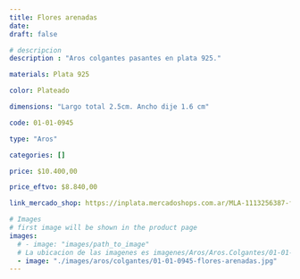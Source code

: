 ```yaml
---
title: Flores arenadas
date: 
draft: false

# descripcion
description : "Aros colgantes pasantes en plata 925."

materials: Plata 925

color: Plateado

dimensions: "Largo total 2.5cm. Ancho dije 1.6 cm"

code: 01-01-0945

type: "Aros"

categories: []

price: $10.400,00

price_eftvo: $8.840,00

link_mercado_shop: https://inplata.mercadoshops.com.ar/MLA-1113256387-flores-arenadas-_JM

# Images
# first image will be shown in the product page
images:
  # - image: "images/path_to_image"
  # La ubicacion de las imagenes es imagenes/Aros/Aros.Colgantes/01-01-0945-flores-arenadas
  - image: "./images/aros/colgantes/01-01-0945-flores-arenadas.jpg"
---
```

